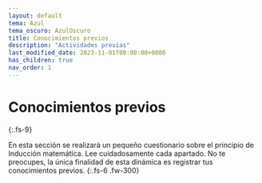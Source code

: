 ```yaml
---
layout: default
tema: Azul
tema_oscuro: AzulOscuro
title: Conocimientos previos
description: "Actividades previas"
last_modified_date: 2023-11-01T09:00:00+0000
has_children: true
nav_order: 1
---
```


# Conocimientos <span class="deg-sitio deg-sitio-texto">previos</span><i class="jpa-anim-rel-nerd_face jpa-2em"></i>
{:.fs-9}

En esta sección se realizará un pequeño cuestionario sobre el principio de <span class="deg-sitio deg-sitio-texto">Inducción matemática</span>. Lee cuidadosamente cada apartado. No te preocupes, la única finalidad de esta dinámica es registrar tus conocimientos previos.
{:.fs-6 .fw-300}
